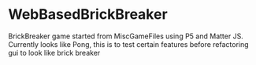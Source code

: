 # WebBasedBrickBreaker
BrickBreaker game started from MiscGameFiles using P5 and Matter JS. Currently looks like Pong, this is to test certain features before refactoring gui to look like brick breaker
